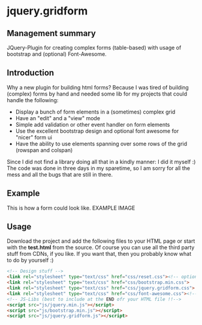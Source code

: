 jquery.gridform
===============
## Management summary
JQuery-Plugin for creating complex forms (table-based) with usage of bootstrap and (optional) Font-Awesome.


## Introduction
Why a new plugin for building html forms? Because I was tired of building (complex) forms by hand and needed
some lib for my projects that could handle the following:

 * Display a bunch of form elements in a (sometimes) complex grid
 * Have an "edit" and a "view" mode
 * Simple add validation or other event handler on form elements
 * Use the excellent bootstrap design and optional font awesome for "nicer" form ui
 * Have the ability to use elements spanning over some rows of the grid (rowspan and colspan)

Since I did not find a library doing all that in a kindly manner: I did it myself :)
The code was done in three days in my sparetime, so I am sorry for all the mess and all the bugs that are still in there.

## Example 

This is how a form could look like.
EXAMPLE IMAGE


## Usage

Download the project and add the following files to your HTML page or start with the **test.html** from the source.
Of course you can use all the third party stuff from CDNs, if you like.
If you want that, then you probably know what to do by yourself :)

```html
<!-- Design stuff -->
<link rel="stylesheet" type="text/css" href="css/reset.css"><!-- optional: for reseting browser defaults -->
<link rel="stylesheet" type="text/css" href="css/bootstrap.min.css">
<link rel="stylesheet" type="text/css" href="css/jquery.gridform.css">
<link rel="stylesheet" type="text/css" href="css/font-awesome.css"><!-- optional: for nicer checboxes and stuff -->
<!-- JS-Libs (best to include at the END ofr your HTML file !!-->
<script src="js/jquery.min.js"></script>
<script src="js/bootstrap.min.js"></script>
<script src="js/jquery.gridform.js"></script>
```


